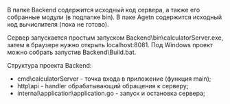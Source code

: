 В папке Backend содержится исходный код сервера, а также его собранные модули (в подпапке bin). 
В паке Agetn содержится исходный код вычислителя (пока не готово). 

Сервер запускается простым запуском Backend\bin\calculatorServer.exe, затем в браузере нужно открыть localhost:8081. 
Под Windows проект можно собрать запустив Backend\Build.bat. 

Структура проекта Backend:
 - cmd\calculatorServer - точка входа в приложение (функция main);
 - http\api - handler обрабатывающий обращения к серверу;
 - internal\application\application.go - запуск и остановка сервера;